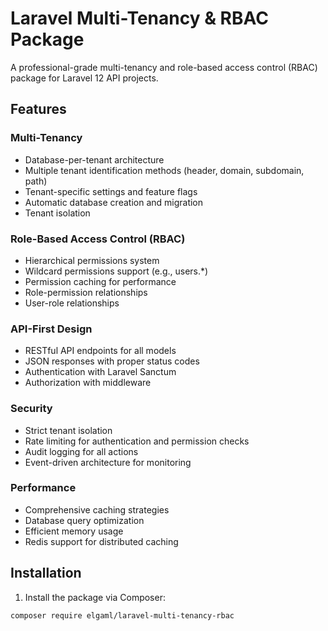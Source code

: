 # Laravel Multi-Tenancy & RBAC Package

A professional-grade multi-tenancy and role-based access control (RBAC) package for Laravel 12 API projects.

## Features

### Multi-Tenancy
- Database-per-tenant architecture
- Multiple tenant identification methods (header, domain, subdomain, path)
- Tenant-specific settings and feature flags
- Automatic database creation and migration
- Tenant isolation

### Role-Based Access Control (RBAC)
- Hierarchical permissions system
- Wildcard permissions support (e.g., users.*)
- Permission caching for performance
- Role-permission relationships
- User-role relationships

### API-First Design
- RESTful API endpoints for all models
- JSON responses with proper status codes
- Authentication with Laravel Sanctum
- Authorization with middleware

### Security
- Strict tenant isolation
- Rate limiting for authentication and permission checks
- Audit logging for all actions
- Event-driven architecture for monitoring

### Performance
- Comprehensive caching strategies
- Database query optimization
- Efficient memory usage
- Redis support for distributed caching

## Installation

1. Install the package via Composer:
```bash
composer require elgaml/laravel-multi-tenancy-rbac
